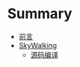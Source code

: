# Summary

* [前言](README.md)
* [SkyWalking](skywalking/README.md)
    * [源码编译](skywalking/BUILD.md)

